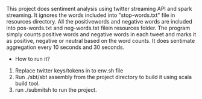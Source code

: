 This project does sentiment analysis using twitter streaming API and spark streaming.
It ignores the words included into "stop-words.txt" file in resources directory. All the positivewords and negative words are included into pos-words.txt and neg-words.txt filein resources folder. The program simply counts positive words and negative words in each tweet and marks it as positive, negative or neutral based on the word counts. It does sentimate aggregation every 10 seconds and 30 seconds.


* How to run it?
1. Replace twitter keys/tokens in to env.sh file
2. Run ./sbt/sbt assembly from the project directory to build it using scala build tool.
3. run ./submitsh to run the project.


